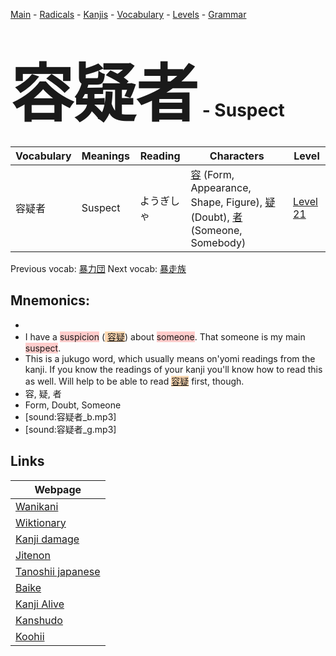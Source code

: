 <style> bigfont {font-size: 100px}</style>
[Main](../README.md) -
[Radicals](../radicals.md) -
[Kanjis](../kanjis.md) -
[Vocabulary](../vocabulary.md) -
[Levels](../levels.md) -
[Grammar](../grammar.md)
# <bigfont> 容疑者</bigfont> - Suspect 

| Vocabulary | Meanings | Reading | Characters | Level |
| --- | --- | --- | --- | --- |
| 容疑者 | Suspect | ようぎしゃ |  [容](../kanjis/容.md) (Form, Appearance, Shape, Figure), [疑](../kanjis/疑.md) (Doubt), [者](../kanjis/者.md) (Someone, Somebody) | [Level 21](../levels/wk_level21.md) |

Previous vocab: [暴力団](暴力団.md) Next vocab: [暴走族](暴走族.md) 

## Mnemonics:

* 
* I have a <span style="background-color:#ffcccb"> suspicion</span> (<span style="background-color:#fed8b1"> [容疑](https://jisho.org/search/容疑)</span>) about <span style="background-color:#ffcccb"> someone</span>. That someone is my main <span style="background-color:#ffcccb"> suspect</span>.
* This is a jukugo word, which usually means on'yomi readings from the kanji. If you know the readings of your kanji you'll know how to read this as well. Will help to be able to read <span style="background-color:#fed8b1"> [容疑](https://jisho.org/search/容疑)</span> first, though.
* 容, 疑, 者
* Form, Doubt, Someone
* [sound:容疑者_b.mp3]
* [sound:容疑者_g.mp3]


## Links 

| Webpage |
| --- |
| [Wanikani          ](https://www.wanikani.com/kanji/容疑者) |
| [Wiktionary        ](https://en.wiktionary.org/wiki/容疑者) |
| [Kanji damage      ](http://www.kanjidamage.com/kanji/search?utf8=✓&q=容疑者) |
| [Jitenon           ](https://jitenon.com/kanji/容疑者) |
| [Tanoshii japanese ](https://www.tanoshiijapanese.com/dictionary/kanji.cfm?k=容疑者) |
| [Baike             ](https://baike.baidu.com/item/容疑者) |
| [Kanji Alive       ](https://app.kanjialive.com/容疑者) |
| [Kanshudo          ](https://www.kanshudo.com/searchmn?q=容疑者) |
| [Koohii            ](https://kanji.koohii.com/study/kanji/容疑者) |
